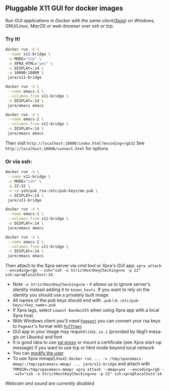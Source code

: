## Pluggable X11 GUI for docker images  

*Run GUI applications in Docker with the same client([Xpra](https://xpra.org/)) on Windows, GNU/Linux, MacOS or web-browser over ssh or tcp.*

### Try It!
``` bash
docker run -d \
 --name x11-bridge \
 -e MODE="tcp" \
 -e XPRA_HTML="yes" \
 -e DISPLAY=:14 \
 -p 10000:10000 \
 jare/x11-bridge

docker run -d \
 --name emacs-1 \
 --volumes-from x11-bridge \
 -e DISPLAY=:14 \
 jare/emacs emacs

docker run -d \
 --name emacs-2 \
 --volumes-from x11-bridge \
 -e DISPLAY=:14 \
 jare/emacs emacs
```
Then visit `http://localhost:10000/index.html?encoding=rgb32`
See `http://localhost:10000/connect.html` for options

### Or via ssh:
``` bash
docker run -d \
 --name x11-bridge \
 -e MODE="ssh" \
 -p 22:22 \
 -v ~/.ssh/pub_rsa:/etc/pub-keys/me.pub \
 -e DISPLAY=:14 \
 jare/x11-bridge

docker run -d \
 --name emacs-1 \
 --volumes-from x11-bridge \
 -e DISPLAY=:14 \
 jare/emacs emacs

docker run -d \
 --name emacs-2 \
 --volumes-from x11-bridge \
 -e DISPLAY=:14 \
 jare/emacs emacs
```
Then attach to the Xpra server via cmd tool or Xpra's GUI app:
`xpra attach --encoding=rgb --ssh="ssh -o StrictHostKeyChecking=no -p 22" ssh:xpra@localhost:14`

 - Note `-o StrictHostKeyChecking=no` - it allows us to ignore server's identity instead adding it to `known_hosts`. If you want to rely on the identity you should use a privately built image.
 - All names of the pub keys should end with `.pub` i.e. `/etc/pub-keys/<key_name>.pub`
 - If Xpra lags, select `Lowest Bandwidth` when using Xpra app with a local Xpra host.
 - With Windows client you'll need [`Pageant`](http://www.chiark.greenend.org.uk/~sgtatham/putty/download.html) you can convert your rsa keys to `Pageant`'s format with [`PuTTYgen`](http://www.chiark.greenend.org.uk/~sgtatham/putty/download.html)
 - GUI app in your image may require`libGL.so.1` (provided by libgl1-mesa-glx on Ubuntu) and font
 - It is good idea to use [ssl proxy](https://github.com/JrCs/docker-letsencrypt-nginx-proxy-companion) or mount a certificate (see Xpra start-up message) if you want to use tcp or html mode beyond local network
 - You can [modify the user](https://github.com/JAremko/docker-x11-bridge/blob/master/Dockerfile#L172)
 - To use Xpra mmap(Linux): `docker run ... -v /tmp/spacemacs-mmap/:/tmp/spacemacs-mmap/ ... jare/x11-bridge` and attach with `TMPDIR=/tmp/spacemacs-mmap/ xpra attach --mmap=yes --encoding=rgb --ssh="ssh -o StrictHostKeyChecking=no -p 22" ssh:xpra@localhost:14`


*Webcam and sound are currently disabled*
